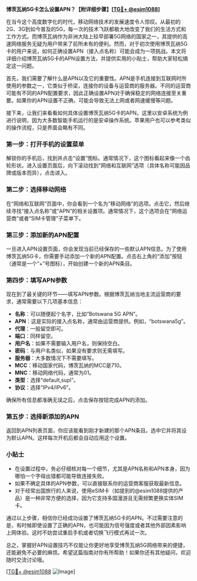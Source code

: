 **博茨瓦纳5G卡怎么设置APN？【附详细步骤】[[TG💪+ @esim1088](https://t.me/s/esim1088)]**

在当今这个高度数字化的时代，移动网络技术的发展速度令人惊叹。从最初的2G、3G到如今普及的5G，每一次的技术飞跃都极大地改变了我们的生活方式和工作方式。而博茨瓦纳作为非洲大陆上较早部署5G网络的国家之一，其提供的高速网络服务无疑为用户带来了前所未有的便利。然而，对于初次使用博茨瓦纳5G卡的用户来说，如何正确设置APN（接入点名称）可能会成为一项挑战。本文将详细介绍博茨瓦纳5G卡的APN设置方法，并提供实用的小贴士，帮助大家轻松搞定这一问题。

首先，我们需要了解什么是APN以及它的重要性。APN是手机连接到互联网时所使用的参数之一，它类似于桥梁，连接你的设备与运营商的服务器。不同的运营商可能有不同的APN配置要求，因此正确设置APN对于确保稳定的网络连接至关重要。如果你的APN设置不正确，可能会导致无法上网或者网速缓慢等问题。

接下来，让我们来看看如何具体设置博茨瓦纳5G卡的APN。这里以安卓系统为例进行说明，因为大多数智能手机运行的是安卓操作系统。苹果用户也可以参考类似的操作流程，只是界面会略有不同。

### 第一步：打开手机的设置菜单

解锁你的手机后，找到并点击“设置”图标。通常情况下，这个图标看起来像一个齿轮形状。进入设置页面后，向下滚动找到“网络和互联网”选项（具体名称可能因品牌或版本而异），点击进入。

### 第二步：选择移动网络

在“网络和互联网”页面中，你会看到一个名为“移动网络”的选项。点击它，然后继续寻找“接入点名称”或“APN”的相关设置项。通常情况下，这个选项会在“网络运营商”或者“SIM卡管理”子菜单下。

### 第三步：添加新的APN配置

一旦进入APN设置页面，你会发现当前已经保存的一些默认APN信息。为了使用博茨瓦纳5G卡，你需要手动添加一个新的APN配置。点击右上角的“添加”按钮（通常是一个“+”号图标），开始创建一个新的APN条目。

### 第四步：填写APN参数

现在到了最关键的环节——填写APN参数。根据博茨瓦纳当地主流运营商的要求，通常需要以下几项基本信息：

- **名称**：可以随便起个名字，比如“Botswana 5G APN”。
- **APN**：这是实际的接入点名称，通常由运营商提供。例如，“botswana5g”。
- **代理**：一般留空即可。
- **端口**：同样留空。
- **用户名**：如果不需要输入用户名，则保持空白。
- **密码**：与用户名类似，如果没有要求则无需填写。
- **服务器**：大多数情况下不需要填写。
- **MCC**：移动国家代码，博茨瓦纳的MCC是710。
- **MNC**：移动网络代码，通常为01。
- **类型**：选择“default,supl”。
- **协议**：选择“IPv4/IPv6”。

确保所有信息都准确无误之后，点击保存按钮完成APN的添加。

### 第五步：选择新添加的APN

返回到APN列表页面，你应该能看到刚才新建的那个APN条目。选中它并将其设为默认APN。这样每次开机后都会自动应用这个设置。

### 小贴士

- 在设置过程中，务必仔细核对每一个细节，尤其是APN名称和APN本身，因为哪怕一个字母出错都可能导致连接失败。
- 如果不确定具体的APN参数，可以直接联系你的运营商客服获取最新信息。
- 对于经常出国旅行的人来说，使用eSIM卡（如提到的@esim1088提供的产品）是一种非常方便的选择，因为它支持多国漫游且无需频繁更换实体SIM卡。

通过以上步骤，相信你已经成功设置了博茨瓦纳5G卡的APN。不过需要注意的是，有时候即使设置了正确的APN，也可能因为信号强度或者其他外部因素影响上网体验。这时不妨尝试重启手机或者切换飞行模式再试一次。

总之，掌握好APN设置技巧不仅能让你更好地享受博茨瓦纳5G网络带来的便捷，还能避免不必要的麻烦。希望这篇指南对你有所帮助！如果你还有其他疑问，欢迎随时交流讨论哦。

[[TG💪+ @esim1088](https://t.me/s/esim1088) ![Image](https://i.postimg.cc/4NQfJmqS/Snipaste-2025-05-13-00-14-12.png)]